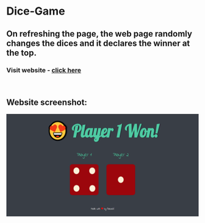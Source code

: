 # Dice-Game

## On refreshing the page, the web page randomly changes the dices and it declares the winner at the top.

### Visit website - [click here](https://dwivedyaakash.github.io/Dice-Game/)

<br/>

## Website screenshot:
<img src="images/screenshot.png"/>
